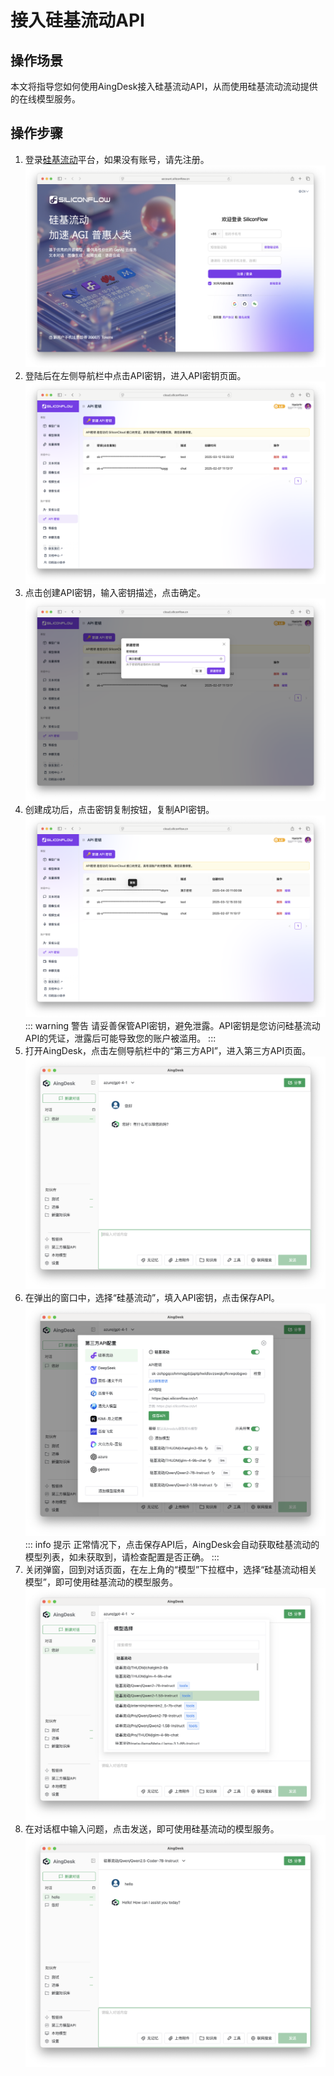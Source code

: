 # 接入硅基流动API
## 操作场景
本文将指导您如何使用AingDesk接入硅基流动API，从而使用硅基流动流动提供的在线模型服务。
## 操作步骤
1. 登录[硅基流动](https://account.siliconflow.cn/zh/login)平台，如果没有账号，请先注册。
![siliconflow_login](img/siliconflow_login.png)
2. 登陆后在左侧导航栏中点击API密钥，进入API密钥页面。
![siliconflow_api_key](img/siliconflow_api_key.png)
3. 点击创建API密钥，输入密钥描述，点击确定。
![siliconflow_create_api_key](img/siliconflow_create_api_key.png)
4. 创建成功后，点击密钥复制按钮，复制API密钥。
![siliconflow_copy_api_key](img/siliconflow_copy_api_key.png)
::: warning 警告
请妥善保管API密钥，避免泄露。API密钥是您访问硅基流动API的凭证，泄露后可能导致您的账户被滥用。
:::
5. 打开AingDesk，点击左侧导航栏中的“第三方API”，进入第三方API页面。
![third_api](img/third_api.png)
6. 在弹出的窗口中，选择“硅基流动”，填入API密钥，点击保存API。
![siliconflow_save_api](img/siliconflow_save_api.png)
::: info 提示
正常情况下，点击保存API后，AingDesk会自动获取硅基流动的模型列表，如未获取到，请检查配置是否正确。
:::
7. 关闭弹窗，回到对话页面，在左上角的“模型”下拉框中，选择“硅基流动相关模型”，即可使用硅基流动的模型服务。
![siliconflow_model](img/siliconflow_model.png)
8. 在对话框中输入问题，点击发送，即可使用硅基流动的模型服务。
![siliconflow_chat](img/siliconflow_chat.png)